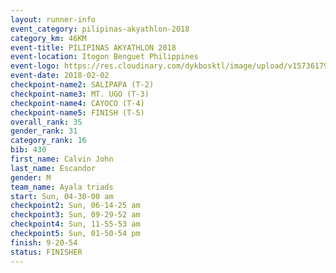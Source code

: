 ```yaml
---
layout: runner-info 
event_category: pilipinas-akyathlon-2018 
category_km: 46KM 
event-title: PILIPINAS AKYATHLON 2018 
event-location: Itogon Benguet Philippines 
event-logo: https://res.cloudinary.com/dykbosktl/image/upload/v1573617968/Logo/akyathlon-logo-new_ifndai.png 
event-date: 2018-02-02 
checkpoint-name2: SALIPAPA (T-2) 
checkpoint-name3: MT. UGO (T-3) 
checkpoint-name4: CAYOCO (T-4) 
checkpoint-name5: FINISH (T-5) 
overall_rank: 35
gender_rank: 31
category_rank: 16
bib: 430
first_name: Calvin John
last_name: Escandor
gender: M
team_name: Ayala triads
start: Sun, 04-30-00 am
checkpoint2: Sun, 06-14-25 am
checkpoint3: Sun, 09-29-52 am
checkpoint4: Sun, 11-55-53 am
checkpoint5: Sun, 01-50-54 pm
finish: 9-20-54
status: FINISHER
---
```

